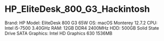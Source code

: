 # HP_EliteDesk_800_G3_Hackintosh
Brand: HP
Model: EliteDesk 800 G3 65W
OS: macOS Monterey 12.7.2
CPU: Intel i5-7500 3.40GHz
RAM: 12GB DDR4 2400MHz
HDD: 500GB Solid State Drive SATA
Graphics: Intel HD Graphics 630 1536MB
